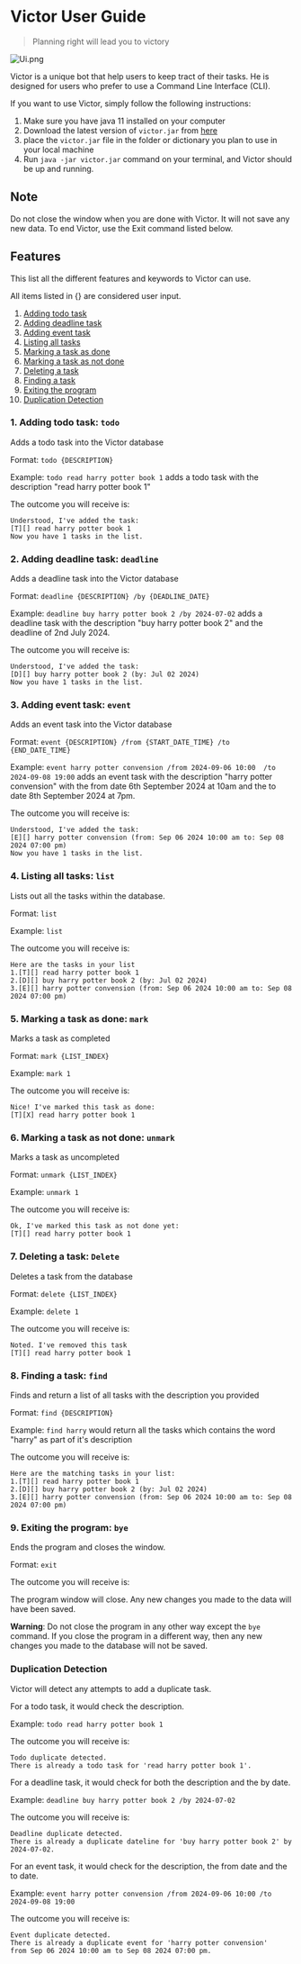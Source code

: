 # Victor User Guide

> Planning right will lead you to victory

![Ui.png](Ui.png)

Victor is a unique bot that help users to keep tract
of their tasks. He is designed for users who prefer to use a 
Command Line Interface (CLI). 

If you want to use Victor, simply follow the following instructions:
1. Make sure you have java 11 installed on your computer
2. Download the latest version of `victor.jar` from [here](https://github.com/DominicFuMJ/ip/releases/tag/A-Release)
3. place the `victor.jar` file in the folder or dictionary you plan to use in your local machine
4. Run `java -jar victor.jar` command on your terminal, and Victor should be up and running.

## Note
Do not close the window when you are done with Victor. It will not save any new data.
To end Victor, use the Exit command listed below.

## Features
This list all the different features and keywords to Victor can use. 

All items listed in {} are considered user input.
1. [Adding todo task](#1-adding-todo-task-todo)
2. [Adding deadline task](#2-adding-deadline-task-deadline)
3. [Adding event task](#3-adding-event-task-event)
4. [Listing all tasks](#4-listing-all-tasks-list)
5. [Marking a task as done](#5-marking-a-task-as-done-mark)
6. [Marking a task as not done](#6-marking-a-task-as-not-done-unmark)
7. [Deleting a task](#7-deleting-a-task-delete)
8. [Finding a task](#8-finding-a-task-find)
9. [Exiting the program](#9-exiting-the-program-bye)
10. [Duplication Detection](#duplication-detection)

### 1. Adding todo task: `todo`
Adds a todo task into the Victor database

Format: `todo {DESCRIPTION}`

Example: `todo read harry potter book 1` adds a todo task with the description "read harry potter book 1"

The outcome you will receive is:
```
Understood, I've added the task:
[T][] read harry potter book 1
Now you have 1 tasks in the list.
```

### 2. Adding deadline task: `deadline`
Adds a deadline task into the Victor database

Format: `deadline {DESCRIPTION} /by {DEADLINE_DATE}`

Example: `deadline buy harry potter book 2 /by 2024-07-02` 
adds a deadline task with the description "buy harry potter book 2" and 
the deadline of 2nd July 2024.

The outcome you will receive is:
```
Understood, I've added the task:
[D][] buy harry potter book 2 (by: Jul 02 2024)
Now you have 1 tasks in the list.
```

### 3. Adding event task: `event`
Adds an event task into the Victor database

Format: `event {DESCRIPTION} /from {START_DATE_TIME} /to {END_DATE_TIME}`

Example: `event harry potter convension /from 2024-09-06 10:00 
/to 2024-09-08 19:00` adds an event task with the 
description "harry potter convension" with the from date 6th September 2024 at 10am 
and the to date 8th September 2024 at 7pm.

The outcome you will receive is:
```
Understood, I've added the task:
[E][] harry potter convension (from: Sep 06 2024 10:00 am to: Sep 08 2024 07:00 pm)
Now you have 1 tasks in the list.
```

### 4. Listing all tasks: `list`
Lists out all the tasks within the database.

Format: `list`

Example: `list`

The outcome you will receive is:
```
Here are the tasks in your list
1.[T][] read harry potter book 1
2.[D][] buy harry potter book 2 (by: Jul 02 2024)
3.[E][] harry potter convension (from: Sep 06 2024 10:00 am to: Sep 08 2024 07:00 pm)
```

### 5. Marking a task as done: `mark`
Marks a task as completed

Format: `mark {LIST_INDEX}`

Example: `mark 1`

The outcome you will receive is:
```
Nice! I've marked this task as done:
[T][X] read harry potter book 1
```

### 6. Marking a task as not done: `unmark`
Marks a task as uncompleted

Format: `unmark {LIST_INDEX}`

Example: `unmark 1`

The outcome you will receive is:
```
Ok, I've marked this task as not done yet:
[T][] read harry potter book 1
```

### 7. Deleting a task: `Delete`
Deletes a task from the database

Format: `delete {LIST_INDEX}`

Example: `delete 1`

The outcome you will receive is:
```
Noted. I've removed this task
[T][] read harry potter book 1
```

### 8. Finding a task: `find`
Finds and return a list of all tasks with the description you provided

Format: `find {DESCRIPTION}`

Example: `find harry` would return all the tasks which contains the word "harry" as part of it's description

The outcome you will receive is:
```
Here are the matching tasks in your list:
1.[T][] read harry potter book 1
2.[D][] buy harry potter book 2 (by: Jul 02 2024)
3.[E][] harry potter convension (from: Sep 06 2024 10:00 am to: Sep 08 2024 07:00 pm)
```

### 9. Exiting the program: `bye`
Ends the program and closes the window.

Format: `exit`

The outcome you will receive is:

The program window will close. Any new changes you made to the data will have been saved.

**Warning**: Do not close the program in any other way except the `bye` command. If you close
the program in a different way, then any new changes you made to the database will not be saved.

### Duplication Detection
Victor will detect any attempts to add a duplicate task.

For a todo task, it would check the description.

Example: `todo read harry potter book 1`

The outcome you will receive is:
```
Todo duplicate detected.
There is already a todo task for 'read harry potter book 1'.
```

For a deadline task, it would check for both the description and the by date.

Example: `deadline buy harry potter book 2 /by 2024-07-02`

The outcome you will receive is:
```
Deadline duplicate detected.
There is already a duplicate dateline for 'buy harry potter book 2' by 2024-07-02.
```

For an event task, it would check for the description, the from date and the to date.

Example: `event harry potter convension /from 2024-09-06 10:00 /to 2024-09-08 19:00`

The outcome you will receive is:
```
Event duplicate detected.
There is already a duplicate event for 'harry potter convension' 
from Sep 06 2024 10:00 am to Sep 08 2024 07:00 pm.
```

